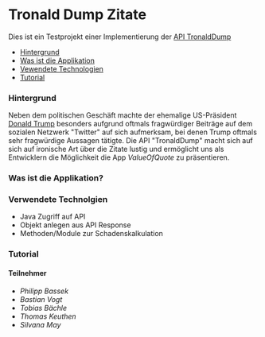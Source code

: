# Tronald Dump Zitate
Dies ist ein Testprojekt einer Implementierung der [API TronaldDump](https://docs.tronalddump.io/)

* [Hintergrund](#background)
* [Was ist die Applikation](#general-info)
* [Vewendete Technologien](#technologies)
* [Tutorial](#tutorial)

### Hintergrund
Neben dem politischen Geschäft machte der ehemalige US-Präsident [Donald Trump](https://de.wikipedia.org/wiki/Donald_Trump) besonders aufgrund oftmals fragwürdiger Beiträge auf dem sozialen Netzwerk "Twitter" auf sich aufmerksam, bei denen Trump oftmals sehr fragwürdige Aussagen tätigte.
Die API "TronaldDump" macht sich auf sich auf ironische Art über die Zitate lustig und ermöglicht uns als Entwicklern die Möglichkeit die App *ValueOfQuote* zu präsentieren.

### Was ist die Applikation?


### Verwendete Technolgien
* Java Zugriff auf API
* Objekt anlegen aus API Response
* Methoden/Module zur Schadenskalkulation

### Tutorial



#### Teilnehmer
* *Philipp Bassek*
* *Bastian Vogt*
* *Tobias Bächle*
* *Thomas Keuthen*
* *Silvana May*
